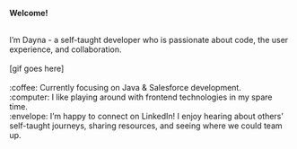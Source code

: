 **Welcome!**

<br>
I’m Dayna - a self-taught developer who is passionate about code, the user experience, and collaboration.
<br>

<br>
[gif goes here]
<br>

<br>
:coffee: Currently focusing on Java & Salesforce development.
<br>
:computer: I like playing around with frontend technologies in my spare time.
<br>
:envelope: I’m happy to connect on LinkedIn! I enjoy hearing about others’ self-taught journeys, sharing resources, and seeing where we could team up.
<br>

